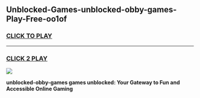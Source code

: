 
## Unblocked-Games-unblocked-obby-games-Play-Free-oo1of
<h3>
<a href="https://premium76.site?title=unblocked-obby-games&ref=20A">CLICK TO PLAY</a></h3>
<hr>

<h3>
<a href="https://premium76.site?title=unblocked-obby-games&ref=20A">CLICK 2 PLAY</a>
  
</h3>

<a href="https://premium76.site?title=unblocked-obby-games&ref=20A"><img src="https://clearcache.store/games.png"></a>


**unblocked-obby-games games unblocked: Your Gateway to Fun and Accessible Online Gaming**
